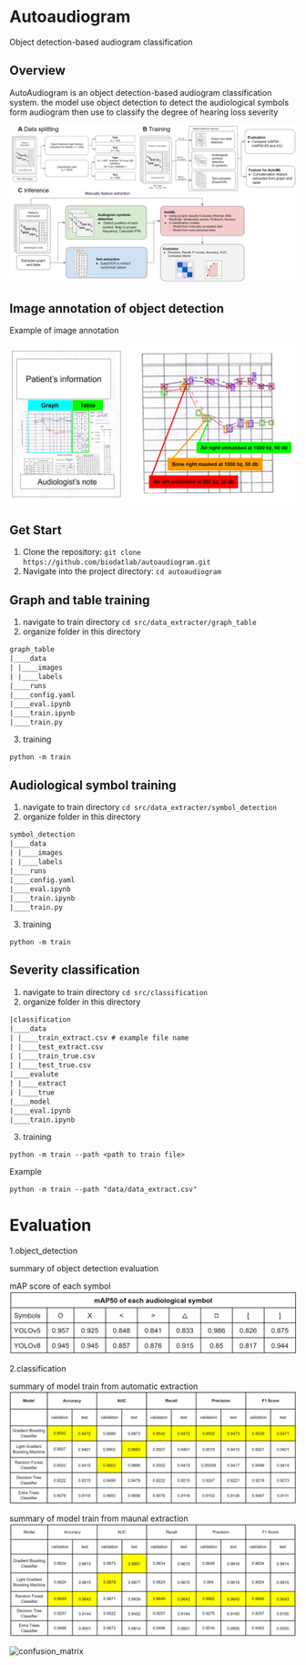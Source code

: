 # Autoaudiogram
Object detection-based audiogram classification

## Overview
AutoAudiogram is an object detection-based audiogram classification system. the model use object detection to detect the audiological symbols form audiogram then use to classify the degree of hearing loss severity

![figure1](figure/figure1.png)

## Image annotation of object detection
Example of image annotation

![figure2](figure/figure2.png)

## Get Start
1. Clone the repository: `git clone https://github.com/biodatlab/autoaudiogram.git`
2. Navigate into the project directory: `cd autoaudiogram`

## Graph and table training
1. navigate to train directory `cd src/data_extracter/graph_table`
2. organize folder in this directory 
```
graph_table
|____data
| |____images
| |____labels
|____runs
|____config.yaml
|____eval.ipynb
|____train.ipynb
|____train.py
```
3. training
```
python -m train
```

## Audiological symbol training
1. navigate to train directory `cd src/data_extracter/symbol_detection`
2. organize folder in this directory 
```
symbol_detection
|____data
| |____images
| |____labels
|____runs
|____config.yaml
|____eval.ipynb
|____train.ipynb
|____train.py
```
3. training
```
python -m train
```
## Severity classification
1. navigate to train directory `cd src/classification`
2. organize folder in this directory 
```
|classification
|____data
| |____train_extract.csv # example file name
| |____test_extract.csv
| |____train_true.csv
| |____test_true.csv
|____evalute
| |____extract
| |____true
|____model
|____eval.ipynb
|____train.ipynb
```
3. training
```
python -m train --path <path to train file>
```
  Example 
  ```
  python -m train --path "data/data_extract.csv"
  ```


# Evaluation

1.object_detection

summary of object detection evaluation 

mAP score of each symbol 
![mAP_symbol](figure/mAP_symbol.png)

2.classification

summary of model train from automatic extraction 
![automatic_extraction](figure/model_performance_automatic_extract.png)

summary of model train from maunal extraction 
![maunal_extraction](figure/model_performance_manual_extract.png)

![confusion_matrix](figure/confusion_matrix.png)


